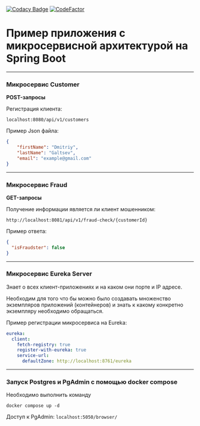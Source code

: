 [![Codacy Badge](https://app.codacy.com/project/badge/Grade/4f0a72a3fea243f68101982765be81b8)](https://www.codacy.com/gh/MRdimenter/microservice-example-on-spring-boot/dashboard?utm_source=github.com&amp;utm_medium=referral&amp;utm_content=MRdimenter/microservice-example-on-spring-boot&amp;utm_campaign=Badge_Grade) [![CodeFactor](https://www.codefactor.io/repository/github/mrdimenter/microservice-example-on-spring-boot/badge)](https://www.codefactor.io/repository/github/mrdimenter/microservice-example-on-spring-boot)
# Пример приложения с микросервисной архитектурой на Spring Boot
----
### Микросервис Customer
**POST-запросы**

Регистрация клиента:
```
localhost:8080/api/v1/customers
```
Пример Json файла: 
```json
{
    "firstName": "Dmitriy",
    "lastName": "Galtsev",
    "email": "example@gmail.com"
}
```


----
### Микросервис Fraud
**GET-запросы**

Получение информации является ли клиент мошенником:
```
http://localhost:8081/api/v1/fraud-check/{customerId}
```
Пример ответа:
```json
{
  "isFraudster": false
}
```

----
### Микросервис Eureka Server 

Знает о всех клиент-приложениях и на каком они порте и IP адресе.

Необходим для того что бы можно было создавать множенство экземпляров приложений (контейнеров) и знать к какому конкретно экземпляру необходимо обращаться.

Пример регистрации микросервиса на Eureka:
```yml
eureka:
  client:
    fetch-registry: true
    register-with-eureka: true
    service-url:
      defaultZone: http://localhost:8761/eureka
```

----
### Запуск Postgres и PgAdmin с помощью docker compose

Необходимо выполнить команду
```
docker compose up -d 
```
Доступ к PgAdmin: ```localhost:5050/browser/```

